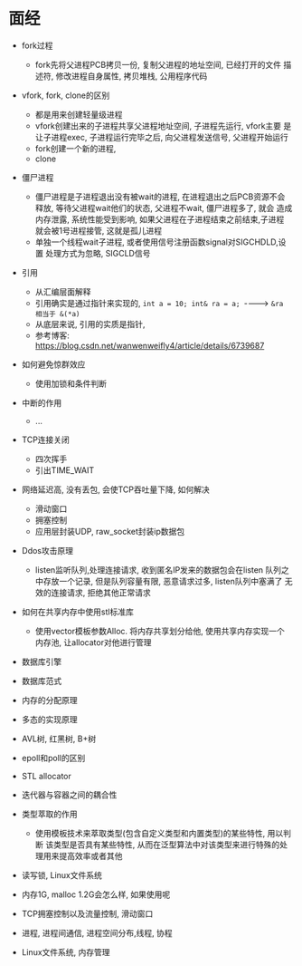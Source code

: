 # 面经
- fork过程
	- fork先将父进程PCB拷贝一份, 复制父进程的地址空间, 已经打开的文件
	描述符, 修改进程自身属性, 拷贝堆栈, 公用程序代码
- vfork, fork, clone的区别
	- 都是用来创建轻量级进程
	- vfork创建出来的子进程共享父进程地址空间, 子进程先运行, vfork主要
	是让子进程exec, 子进程运行完毕之后, 向父进程发送信号, 父进程开始运行
	- fork创建一个新的进程, 
	- clone
- 僵尸进程
	- 僵尸进程是子进程退出没有被wait的进程, 在进程退出之后PCB资源不会
	释放, 等待父进程wait他们的状态, 父进程不wait, 僵尸进程多了, 就会
	造成内存泄露, 系统性能受到影响, 如果父进程在子进程结束之前结束,子进程
	就会被1号进程接管, 这就是孤儿进程
	- 单独一个线程wait子进程, 或者使用信号注册函数signal对SIGCHDLD,设置
	处理方式为忽略, SIGCLD信号
- 引用
	- 从汇编层面解释
	- 引用确实是通过指针来实现的, `int a = 10; int& ra = a; `----> `&ra 相当于 &(*a)`
	- 从底层来说, 引用的实质是指针,
	- 参考博客: https://blog.csdn.net/wanwenweifly4/article/details/6739687
- 如何避免惊群效应
	- 使用加锁和条件判断
- 中断的作用
	- ...
- TCP连接关闭
	- 四次挥手
	- 引出TIME_WAIT
- 网络延迟高, 没有丢包, 会使TCP吞吐量下降, 如何解决
	- 滑动窗口
	- 拥塞控制
	- 应用层封装UDP, raw_socket封装ip数据包
- Ddos攻击原理
	- listen监听队列,处理连接请求, 收到匿名IP发来的数据包会在listen
	队列之中存放一个记录, 但是队列容量有限, 恶意请求过多, listen队列中塞满了
	无效的连接请求, 拒绝其他正常请求

- 如何在共享内存中使用stl标准库
	- 使用vector模板参数Alloc. 将内存共享划分给他, 使用共享内存实现一个
	内存池, 让allocator对他进行管理

- 数据库引擎
- 数据库范式
- 内存的分配原理
- 多态的实现原理
- AVL树, 红黑树, B+树
- epoll和poll的区别
- STL allocator
- 迭代器与容器之间的耦合性
- 类型萃取的作用
	- 使用模板技术来萃取类型(包含自定义类型和内置类型)的某些特性, 用以判断
	该类型是否具有某些特性, 从而在泛型算法中对该类型来进行特殊的处理用来提高效率或者其他
- 读写锁, Linux文件系统
- 内存1G, malloc 1.2G会怎么样, 如果使用呢
- TCP拥塞控制以及流量控制, 滑动窗口
- 进程, 进程间通信, 进程空间分布,线程, 协程
- Linux文件系统, 内存管理


